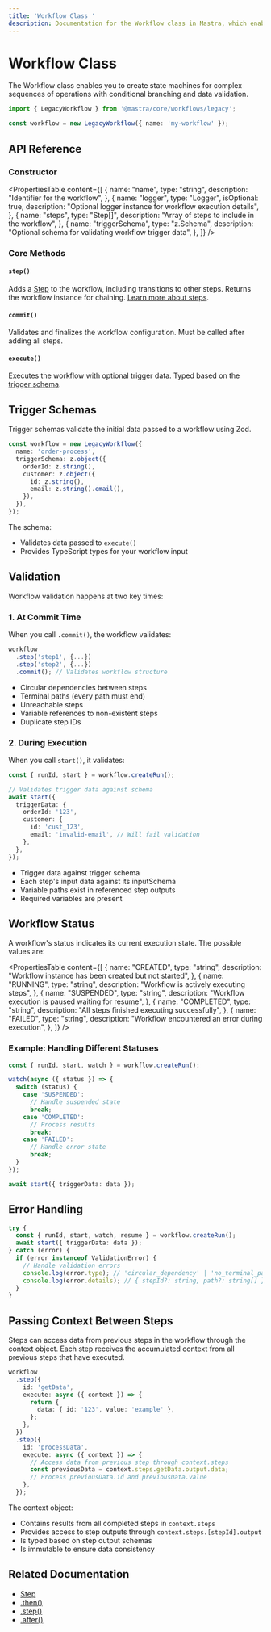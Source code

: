 ```yaml
---
title: 'Workflow Class '
description: Documentation for the Workflow class in Mastra, which enables you to create state machines for complex sequences of operations with conditional branching and data validation.
---
```


# Workflow Class

The Workflow class enables you to create state machines for complex sequences of operations with conditional branching and data validation.

```ts copy
import { LegacyWorkflow } from '@mastra/core/workflows/legacy';

const workflow = new LegacyWorkflow({ name: 'my-workflow' });
```

## API Reference

### Constructor

<PropertiesTable
content={[
{
name: "name",
type: "string",
description: "Identifier for the workflow",
},
{
name: "logger",
type: "Logger<WorkflowLogMessage>",
isOptional: true,
description: "Optional logger instance for workflow execution details",
},
{
name: "steps",
type: "Step[]",
description: "Array of steps to include in the workflow",
},
{
name: "triggerSchema",
type: "z.Schema",
description: "Optional schema for validating workflow trigger data",
},
]}
/>

### Core Methods

#### `step()`

Adds a [Step](./step-class) to the workflow, including transitions to other steps. Returns the workflow instance for chaining. [Learn more about steps](./step-class).

#### `commit()`

Validates and finalizes the workflow configuration. Must be called after adding all steps.

#### `execute()`

Executes the workflow with optional trigger data. Typed based on the [trigger schema](./workflow#trigger-schemas).

## Trigger Schemas

Trigger schemas validate the initial data passed to a workflow using Zod.

```ts showLineNumbers copy
const workflow = new LegacyWorkflow({
  name: 'order-process',
  triggerSchema: z.object({
    orderId: z.string(),
    customer: z.object({
      id: z.string(),
      email: z.string().email(),
    }),
  }),
});
```

The schema:

- Validates data passed to `execute()`
- Provides TypeScript types for your workflow input

## Validation

Workflow validation happens at two key times:

### 1. At Commit Time

When you call `.commit()`, the workflow validates:

```ts showLineNumbers copy
workflow
  .step('step1', {...})
  .step('step2', {...})
  .commit(); // Validates workflow structure
```

- Circular dependencies between steps
- Terminal paths (every path must end)
- Unreachable steps
- Variable references to non-existent steps
- Duplicate step IDs

### 2. During Execution

When you call `start()`, it validates:

```ts showLineNumbers copy
const { runId, start } = workflow.createRun();

// Validates trigger data against schema
await start({
  triggerData: {
    orderId: '123',
    customer: {
      id: 'cust_123',
      email: 'invalid-email', // Will fail validation
    },
  },
});
```

- Trigger data against trigger schema
- Each step's input data against its inputSchema
- Variable paths exist in referenced step outputs
- Required variables are present

## Workflow Status

A workflow's status indicates its current execution state. The possible values are:

<PropertiesTable
content={[
{
name: "CREATED",
type: "string",
description: "Workflow instance has been created but not started",
},
{
name: "RUNNING",
type: "string",
description: "Workflow is actively executing steps",
},
{
name: "SUSPENDED",
type: "string",
description: "Workflow execution is paused waiting for resume",
},
{
name: "COMPLETED",
type: "string",
description: "All steps finished executing successfully",
},
{
name: "FAILED",
type: "string",
description: "Workflow encountered an error during execution",
},
]}
/>

### Example: Handling Different Statuses

```typescript showLineNumbers copy
const { runId, start, watch } = workflow.createRun();

watch(async ({ status }) => {
  switch (status) {
    case 'SUSPENDED':
      // Handle suspended state
      break;
    case 'COMPLETED':
      // Process results
      break;
    case 'FAILED':
      // Handle error state
      break;
  }
});

await start({ triggerData: data });
```

## Error Handling

```ts showLineNumbers copy
try {
  const { runId, start, watch, resume } = workflow.createRun();
  await start({ triggerData: data });
} catch (error) {
  if (error instanceof ValidationError) {
    // Handle validation errors
    console.log(error.type); // 'circular_dependency' | 'no_terminal_path' | 'unreachable_step'
    console.log(error.details); // { stepId?: string, path?: string[] }
  }
}
```

## Passing Context Between Steps

Steps can access data from previous steps in the workflow through the context object. Each step receives the accumulated context from all previous steps that have executed.

```typescript showLineNumbers copy
workflow
  .step({
    id: 'getData',
    execute: async ({ context }) => {
      return {
        data: { id: '123', value: 'example' },
      };
    },
  })
  .step({
    id: 'processData',
    execute: async ({ context }) => {
      // Access data from previous step through context.steps
      const previousData = context.steps.getData.output.data;
      // Process previousData.id and previousData.value
    },
  });
```

The context object:

- Contains results from all completed steps in `context.steps`
- Provides access to step outputs through `context.steps.[stepId].output`
- Is typed based on step output schemas
- Is immutable to ensure data consistency

## Related Documentation

- [Step](./step-class)
- [.then()](./then)
- [.step()](./step-function)
- [.after()](./after)
